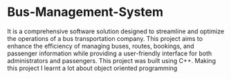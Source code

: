 # Bus-Management-System
It is a comprehensive software solution designed to streamline and optimize the operations of a bus transportation company. This project aims to enhance the efficiency of managing buses, routes, bookings, and passenger information while providing a user-friendly interface for both administrators and passengers. 
This project was built using C++. 
Making this project I learnt a lot about object oriented programming
